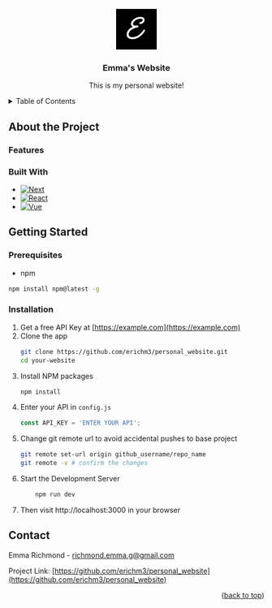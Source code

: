 <!-- https://github.com/othneildrew/Best-README-Template/blob/main/BLANK_README.md?plain=1 -->

<a id="read-me-top"></a>

<!-- HEADER -->
<div align="center">
    <a href="https://github.com/erichm3/Personal_Website.git">
        <img src="public/images/E.png" alt="Logo" width="80" height="80">
    </a>
    <h3 align="center">Emma's Website</h3>
    <p align="center">
        This is my personal website!
    </p>
</div>

<!--  TABLE OF CONTENTS -->
<details>
    <summary>Table of Contents</summary>
    <ol>
        <li>
            <a href="#about-the-project">About the Project</a>
            <ul>
                <li><a href="#built-with">Built With</a></li>
            </ul>
        </li>
        <li>
            <a href="#getting-started">Getting Started</a>
            <ul>
                <li><a href="#prerequisites">Prerequisites</a></li>
                <li><a href="#installation">Installation</a></li>
            </ul>
        </li>
        <li><a href="#usage">Usage</a></li>
        <li><a href="#roadmap">Roadmap</a></li>
        <li><a href="#contributing">Contributing</a></li>
        <li><a href="#license">License</a></li>
        <li><a href="#contact">Contact</a></li>
        <li><a href="#acknowledgements">Acknowledgements</a></li>
    </ol>
</details>

<!-- ABOUT THE PROJECT -->
## About the Project
### Features

### Built With
* [![Next][Next.js]][Next-url]
* [![React][React.js]][React-url]
* [![Vue][Vue.js]][Vue-url]

<!-- GETTING STARTED -->
## Getting Started

### Prerequisites
* npm
```sh
npm install npm@latest -g
```

### Installation
1. Get a free API Key at [https://example.com](https://example.com)
2. Clone the app
    ```sh
    git clone https://github.com/erichm3/personal_website.git
    cd your-website
    ```
3. Install NPM packages
    ```sh
    npm install
    ```
4. Enter your API in `config.js`
    ```js
    const API_KEY = 'ENTER YOUR API';
    ```
5. Change git remote url to avoid accidental pushes to base project
    ```sh
    git remote set-url origin github_username/repo_name
    git remote -v # confirm the changes
    ```
6. Start the Development Server
    ```sh
        npm run dev
    ```
7. Then visit http://localhost:3000 in your browser

<!-- CONTACT -->
## Contact

Emma Richmond  - richmond.emma.g@gmail.com

Project Link: [https://github.com/erichm3/personal_website](https://github.com/erichm3/personal_website)

<p align="right">(<a href="#read-me-top">back to top</a>)</p>

<!-- MARKDOWN LINKS & IMAGES -->
<!-- https://www.markdownguide.org/basic-syntax/#reference-style-links -->
[Next.js]: https://img.shields.io/badge/next.js-000000?style=for-the-badge&logo=nextdotjs&logoColor=white
[Next-url]: https://nextjs.org/
[React.js]: https://img.shields.io/badge/React-20232A?style=for-the-badge&logo=react&logoColor=61DAFB
[React-url]: https://reactjs.org/
[Vue.js]: https://img.shields.io/badge/Vue.js-35495E?style=for-the-badge&logo=vuedotjs&logoColor=4FC08D
[Vue-url]: https://vuejs.org/
[Angular.io]: https://img.shields.io/badge/Angular-DD0031?style=for-the-badge&logo=angular&logoColor=white


<!-- # React + Vite

This template provides a minimal setup to get React working in Vite with HMR and some ESLint rules.

Currently, two official plugins are available:

- [@vitejs/plugin-react](https://github.com/vitejs/vite-plugin-react/blob/main/packages/plugin-react) uses [Babel](https://babeljs.io/) for Fast Refresh
- [@vitejs/plugin-react-swc](https://github.com/vitejs/vite-plugin-react/blob/main/packages/plugin-react-swc) uses [SWC](https://swc.rs/) for Fast Refresh

## Expanding the ESLint configuration

If you are developing a production application, we recommend using TypeScript with type-aware lint rules enabled. Check out the [TS template](https://github.com/vitejs/vite/tree/main/packages/create-vite/template-react-ts) for information on how to integrate TypeScript and [`typescript-eslint`](https://typescript-eslint.io) in your project. -->
